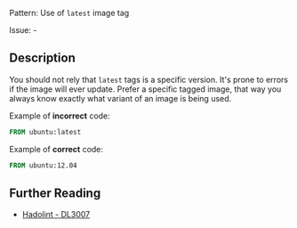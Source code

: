 Pattern: Use of `latest` image tag

Issue: -

## Description

You should not rely that `latest` tags is a specific version. It's prone to errors if the image will ever update. Prefer a specific tagged image, that way you always know exactly what variant of an image is being used.

Example of **incorrect** code:

```dockerfile
FROM ubuntu:latest
```

Example of **correct** code:

```dockerfile
FROM ubuntu:12.04
```

## Further Reading

* [Hadolint - DL3007](https://github.com/hadolint/hadolint/wiki/DL3007)